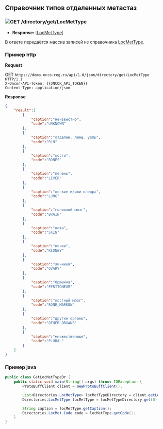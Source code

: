 ## Справочник типов отдаленных метастаз

### ![GET](../../../../img/get.png) /directory/get/LocMetType
* **Response:** [[LocMetType](../../../../types/types.md#com.siams.med.api.LocMetType)]

В ответе передаётся массив записей из справочника [LocMetType](../../../../types/types.md#com.siams.med.api.LocMetType).



### Пример http

**Request** 

GET `https://demo.onco-reg.ru/api/1.0/json/directory/get/LocMetType HTTP/1.1`  
`X-Oncor-API-Token: {{ONCOR_API_TOKEN}}`  
`Content-Type: application/json`

**Response**

```json
{
    "result":[
        {
            "caption":"неизвестно",
            "code":"UNKNOWN"
        },
        {
            "caption":"отдален. лимф. узлы",
            "code":"RLN"
        },
        {
            "caption":"кости",
            "code":"BONES"
        },
        {
            "caption":"печень",
            "code":"LIVER"
        },
        {
            "caption":"легкие и/или плевра",
            "code":"LUNG"
        },
        {
            "caption":"головной мозг",
            "code":"BRAIN"
        },
        {
            "caption":"кожа",
            "code":"SKIN"
        },
        {
            "caption":"почки",
            "code":"KIDNEY"
        },
        {
            "caption":"яичники",
            "code":"OVARY"
        },
        {
            "caption":"брюшина",
            "code":"PERITONEUM"
        },
        {
            "caption":"костный мозг",
            "code":"BONE_MARROW"
        },
        {
            "caption":"другие органы",
            "code":"OTHER_ORGANS"
        },
        {
            "caption":"множественные",
            "code":"PLURAL"
        }
    ]
}
```

### Пример java

```java
public class GetLocMetTypeDr {
    public static void main(String[] args) throws IOException {
        ProtoBuffClient client = newProtoBuffClient();

        List<Directories.LocMetType> locMetTypeDirectory = client.getLocMetTypeDirectory();
        Directories.LocMetType locMetType = locMetTypeDirectory.get(0);

        String caption = locMetType.getCaption();
        Directories.LocMet.Code code = locMetType.getCode();
    }
}
```